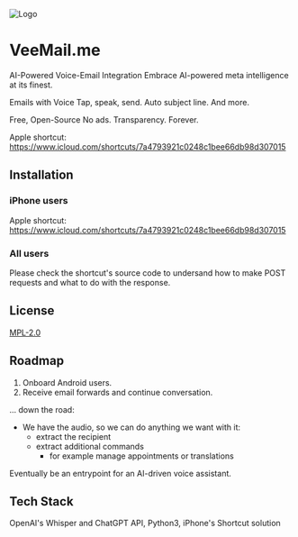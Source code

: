 
![Logo](https://d1bxq07pmb4928.cloudfront.net/logo-vee-2.png)


# VeeMail.me
AI-Powered Voice-Email Integration
Embrace AI-powered meta intelligence at its finest.

Emails with Voice
Tap, speak, send. Auto subject line. And more.

Free, Open-Source
No ads. Transparency. Forever.

Apple shortcut: https://www.icloud.com/shortcuts/7a4793921c0248c1bee66db98d307015


## Installation

### iPhone users
Apple shortcut: https://www.icloud.com/shortcuts/7a4793921c0248c1bee66db98d307015

### All users
Please check the shortcut's source code to undersand how to make POST requests and what to do with the response.

## License

[MPL-2.0](https://www.mozilla.org/media/MPL/2.0/index.f75d2927d3c1.txt)


## Roadmap
1. Onboard Android users.
2. Receive email forwards and continue conversation.

... down the road:

- We have the audio, so we can do anything we want with it:
    - extract the recipient
    - extract additional commands
        - for example manage appointments or translations



Eventually be an entrypoint for an AI-driven voice assistant.






## Tech Stack

OpenAI's Whisper and ChatGPT API, Python3, iPhone's Shortcut solution

